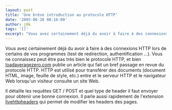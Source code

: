 ```yaml
---
layout: post
title: 'Une brève introduction au protocole HTTP'
date: '2005-06-28 08:16:00'
author: j0k
tags: '[]'
excerpt: "Vous avez certainement déjà du avoir à faire à des connexions HTTP lors de certains de vos programmes (test de redirection, authentification ...).     \nVous ne connaissez peut être pas très bien le protocole HTTP, et bien [loadaveragezero.com](http://loadaveragezero.com/vnav/labs/PHP/HTTP.php) publie un article qui fait un bref passage en revue du      …"
---
```


Vous avez certainement déjà du avoir à faire à des connexions HTTP lors de certains de vos programmes (test de redirection, authentification ...).
Vous ne connaissez peut être pas très bien le protocole HTTP, et bien [loadaveragezero.com](http://loadaveragezero.com/vnav/labs/PHP/HTTP.php) publie un article qui fait un bref passage en revue du protocole HTTP. HTTP est utilisé pour transférer des documents (document HTML, image, feuille de style, etc.) entre et le serveur HTTP et le navigateur Web lorsqu'un visiteur consulte un site Web.

Il détaille les requêtes GET / POST et quel type de header il faut envoyer pour obtenir une bonne connexion. Il parle aussi rapidement de l'extension [livehttpheaders](http://livehttpheaders.mozdev.org/) qui permet de modifier les headers des pages.
